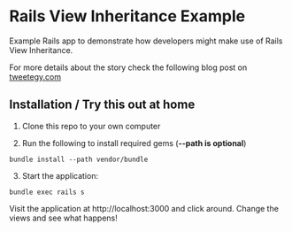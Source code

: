# Rails View Inheritance Example

Example Rails app to demonstrate how developers might make use of Rails View Inheritance.

For more details about the story check the following blog post on [tweetegy.com](http://www.tweetegy.com/2014/04/rails-view-template-inheritance/)

## Installation / Try this out at home

1. Clone this repo to your own computer

2. Run the following to install required gems (**--path is optional**)

 ```
bundle install --path vendor/bundle
 ```

3. Start the application:

 ```
bundle exec rails s
```

Visit the application at http://localhost:3000 and click around. Change the views and see what happens!


